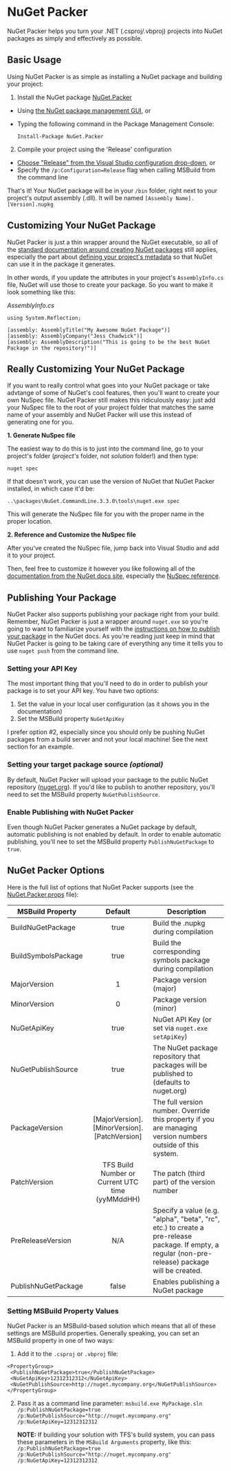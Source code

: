 # NuGet Packer
NuGet Packer helps you turn your .NET (.csproj/.vbproj) projects into NuGet packages as simply and effectively as possible.

## Basic Usage
Using NuGet Packer is as simple as installing a NuGet package and building your project:

1. Install the NuGet package [NuGet.Packer](https://www.nuget.org/packages/NuGet.Packer/)
  * Using [the NuGet package management GUI](http://docs.nuget.org/consume/package-manager-dialog), or
  * Typing the following command in the Package Management Console:
  
    `Install-Package NuGet.Packer`

2. Compile your project using the 'Release' configuration
  * [Choose "Release" from the Visual Studio configuration drop-down](https://msdn.microsoft.com/en-us/library/wx0123s5.aspx), or
  * Specify the `/p:Configuration=Release` flag when calling MSBuild from the command line

That's it!  Your NuGet package will be in your `/bin` folder, right next to your project's output assembly (.dll).  It will be named `[Assembly Name].[Version].nupkg`

## Customizing Your NuGet Package
NuGet Packer is just a thin wrapper around the NuGet executable, so all of the [standard documentation around creating NuGet packages](http://docs.nuget.org/Create/Creating-and-Publishing-a-Package) still applies, especially the part about [defining your project's metadata](http://docs.nuget.org/Create/Creating-and-Publishing-a-Package#user-content-from-a-project) so that NuGet can use it in the package it generates.

In other words, if you update the attributes in your project's `AssemblyInfo.cs` file, NuGet will use those to create your package.  So you want to make it look something like this:

_AssemblyInfo.cs_
```
using System.Reflection;

[assembly: AssemblyTitle("My Awesome NuGet Package")]
[assembly: AssemblyCompany("Jess Chadwick")]
[assembly: AssemblyDescription("This is going to be the best NuGet Package in the repository!")]
```

## Really Customizing Your NuGet Package

If you want to really control what goes into your NuGet package or take advtange of some of NuGet's cool features, then you'll want to create your own NuSpec file.  NuGet Packer still makes this ridiculously easy:  just add your NuSpec file to the root of your project folder that matches the same name of your assembly and NuGet Packer will use this instead of generating one for you.

__1. Generate NuSpec file__

The easiest way to do this is to just into the command line, go to your project's folder (_project's_ folder, not _solution_ folder!) and then type:

  `nuget spec`

If that doesn't work, you can use the version of NuGet that NuGet Packer installed, in which case it'd be:

  `..\packages\NuGet.CommandLine.3.3.0\tools\nuget.exe spec`

This will generate the NuSpec file for you with the proper name in the proper location.

__2. Reference and Customize the NuSpec file__

After you've created the NuSpec file, jump back into Visual Studio and add it to your project.  

Then, feel free to customize it however you like following all of the [documentation from the NuGet docs site](http://docs.nuget.org/create), especially the [NuSpec reference](http://docs.nuget.org/Create/NuSpec-Reference).

## Publishing Your Package

NuGet Packer also supports publishing your package right from your build.  Remember, NuGet Packer is just a wrapper around `nuget.exe` so you're going to want to familiarize yourself with the [instructions on how to publish your package](http://docs.nuget.org/Create/Creating-and-Publishing-a-Package#user-content-publishing-in-nuget-gallery) in the NuGet docs.  As you're reading just keep in mind that NuGet Packer is going to be taking care of everything any time it tells you to use `nuget push` from the command line.

### Setting your API Key
The most important thing that you'll need to do in order to publish your package is to set your API key.  You have two options:

1. Set the value in your local user configuration (as it shows you in the documentation)
2. Set the MSBuild property `NuGetApiKey`

I prefer option #2, especially since you should only be pushing NuGet packages from a build server and not your local machine!  See the next section for an example.

### Setting your target package source _(optional)_

By default, NuGet Packer will upload your package to the public NuGet repository ([nuget.org](http://nuget.org)).  If you'd like to publish to another repository, you'll need to set the MSBuild property `NuGetPublishSource`.

### Enable Publishing with NuGet Packer
Even though NuGet Packer generates a NuGet package by default, automatic publishing is not enabled by default.  In order to enable automatic publishing, you'll nee to set the MSBuild property `PublishNuGetPackage` to `true`.


## NuGet Packer Options

Here is the full list of options that NuGet Packer supports (see the [NuGet.Packer.props](NuGet.Packer.props) file):

| MSBuild Property   | Default       | Description                          |
|--------------------|:-------------:|--------------------------------------|
| BuildNuGetPackage  | true          | Build the .nupkg during compilation  |
| BuildSymbolsPackage| true          | Build the corresponding symbols package during compilation                                     |
| MajorVersion       | 1             | Package version (major)              |
| MinorVersion       | 0             | Package version (minor)              |
| NuGetApiKey        | true          | NuGet API Key (or set via `nuget.exe setApiKey`) |
| NuGetPublishSource | true          | The NuGet package repository that packages will be published to (defaults to nuget.org)                                     |
| PackageVersion     | [MajorVersion].[MinorVersion].[PatchVersion] | The full version number.  Override this property if you are managing version numbers outside of this system. |
| PatchVersion       | TFS Build Number or Current UTC time (yyMMddHH) | The patch (third part) of the version number |
| PreReleaseVersion  | N/A           | Specify a value (e.g. "alpha", "beta", "rc", etc.) to create a pre-release package.  If empty, a regular (non-pre-release) package will be created.  |
| PublishNuGetPackage| false         | Enables publishing a NuGet package   |


### Setting MSBuild Property Values
NuGet Packer is an MSBuild-based solution which means that all of these settings are MSBuild properties.
Generally speaking, you can set an MSBuild property in one of two ways:

1. Add it to the `.csproj` or `.vbproj` file:

```
<PropertyGroup>
 <PublishNuGetPackage>true</PublishNuGetPackage>
 <NuGetApiKey>12312312312</NuGetApiKey>
 <NuGetPublishSource>http://nuget.mycompany.org</NuGetPublishSource>
</PropertyGroup>
```

2. Pass it as a command line parameter:
`msbuild.exe MyPackage.sln /p:PublishNuGetPackage=true /p:NuGetPublishSource="http://nuget.mycompany.org" /p:NuGetApiKey=12312312312`

    **NOTE:** If building your solution with TFS's build system, 
    you can pass these parameters in the `MSBuild Arguments` property, like this:
    `/p:PublishNuGetPackage=true /p:NuGetPublishSource="http://nuget.mycompany.org" /p:NuGetApiKey=12312312312`
